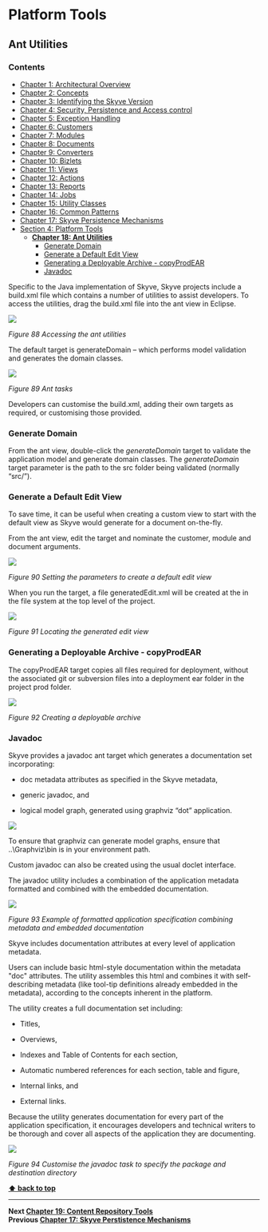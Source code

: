 # Platform Tools

## Ant Utilities

### Contents
  * [Chapter 1: Architectural Overview](../README.md)
  * [Chapter 2: Concepts](./../chapters/concepts.md)
  * [Chapter 3: Identifying the Skyve Version](./../chapters/concepts.md)
  * [Chapter 4: Security, Persistence and Access control](./../chapters/security-persistence-and-access-control.md)
  * [Chapter 5: Exception Handling](./../chapters/exception-handling.md)
  * [Chapter 6: Customers](#customers)
  * [Chapter 7: Modules](#modules)
  * [Chapter 8: Documents](#documents)
  * [Chapter 9: Converters](#converters)
  * [Chapter 10: Bizlets](#bizlets)
  * [Chapter 11: Views](#views)
  * [Chapter 12: Actions](#actions)
  * [Chapter 13: Reports](#reports)
  * [Chapter 14: Jobs](#jobs)
  * [Chapter 15: Utility Classes](#utility-classes)
  * [Chapter 16: Common Patterns](#common-patterns)
  * [Chapter 17: Skyve Persistence Mechanisms](#skyve-persistence-mechanisms)
* [Section 4: Platform Tools](#platform-tools)
  * **[Chapter 18: Ant Utilities](#ant-utilities)**
    * [Generate Domain](#generate-domain)
    * [Generate a Default Edit View](#generate-a-default-edit-view)
    * [Generating a Deployable Archive - copyProdEAR](#generating-a-deployable-archive---copyprodear)
    * [Javadoc](#javadoc)

Specific to the Java implementation of Skyve, Skyve projects include a
build.xml file which contains a number of utilities to assist
developers. To access the utilities, drag the build.xml file into the
ant view in Eclipse.

![](media/image159.png)

_Figure 88 Accessing the ant utilities_

The default target is generateDomain – which performs model validation
and generates the domain classes.

![](media/image160.png)

_Figure 89 Ant tasks_

Developers can customise the build.xml, adding their own targets as
required, or customising those provided.

### Generate Domain

From the ant view, double-click the *generateDomain* target to validate
the application model and generate domain classes. The *generateDomain*
target parameter is the path to the src folder being validated (normally
“src/”).

### Generate a Default Edit View

To save time, it can be useful when creating a custom view to start with
the default view as Skyve would generate for a document on-the-fly.

From the ant view, edit the target and nominate the customer, module and
document arguments.

![](media/image161.png)

_Figure 90 Setting the parameters to create a default edit view_

When you run the target, a file generatedEdit.xml will be created at the
in the file system at the top level of the project.

![](media/image162.png)

_Figure 91 Locating the generated edit view_

### Generating a Deployable Archive - copyProdEAR

The copyProdEAR target copies all files required for deployment, without
the associated git or subversion files into a deployment ear folder in
the project prod folder.

![](media/image163.png)

_Figure 92 Creating a deployable archive_

### Javadoc

Skyve provides a javadoc ant target which generates a documentation set
incorporating:

-   doc metadata attributes as specified in the Skyve metadata,

-   generic javadoc, and

-   logical model graph, generated using graphviz “dot” application.

![](media/image164.png)

To ensure that graphviz can generate model graphs, ensure that
..\\Graphviz\\bin is in your environment path.

Custom javadoc can also be created using the usual doclet interface.

The javadoc utility includes a combination of the application metadata
formatted and combined with the embedded documentation.

![](media/image165.png)

_Figure 93 Example of formatted application specification combining
metadata and embedded documentation_

Skyve includes documentation attributes at every level of application
metadata.

Users can include basic html-style documentation within the metadata
"doc" attributes. The utility assembles this html and combines it with
self-describing metadata (like tool-tip definitions already embedded in
the metadata), according to the concepts inherent in the platform.

The utility creates a full documentation set including:

-   Titles,

-   Overviews,

-   Indexes and Table of Contents for each section,

-   Automatic numbered references for each section, table and figure,

-   Internal links, and

-   External links.

Because the utility generates documentation for every part of the
application specification, it encourages developers and technical
writers to be thorough and cover all aspects of the application they are
documenting.

![](media/image166.png)

_Figure 94 Customise the javadoc task to specify the package and
destination directory_

**[⬆ back to top](#contents)**

---
**Next [Chapter 19: Content Repository Tools](./../chapters/content-repository-tools.md)**  
**Previous [Chapter 17: Skyve Perstistence Mechanisms](./../skyve-persistence-mechanisms.md)**
